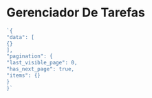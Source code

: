 # Gerenciador De Tarefas

```javascript
`{
"data": [
{}
],
"pagination": {
"last_visible_page": 0,
"has_next_page": true,
"items": {}
}
}`
```
